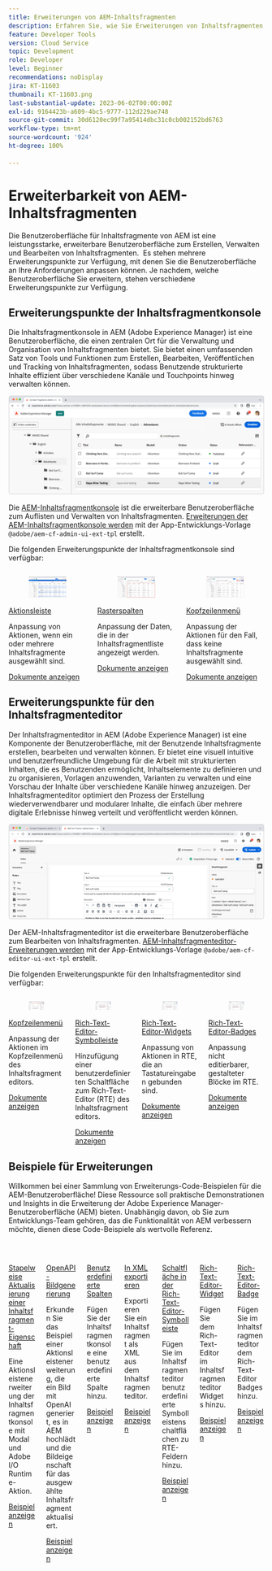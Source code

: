 ```yaml
---
title: Erweiterungen von AEM-Inhaltsfragmenten
description: Erfahren Sie, wie Sie Erweiterungen von Inhaltsfragmenten in AEM as a Cloud Service erstellen und bereitstellen
feature: Developer Tools
version: Cloud Service
topic: Development
role: Developer
level: Beginner
recommendations: noDisplay
jira: KT-11603
thumbnail: KT-11603.png
last-substantial-update: 2023-06-02T00:00:00Z
exl-id: 9164423b-a609-4bc5-9777-112d229ae748
source-git-commit: 30d6120ec99f7a95414dbc31c0cb002152bd6763
workflow-type: tm+mt
source-wordcount: '924'
ht-degree: 100%

---
```


# Erweiterbarkeit von AEM-Inhaltsfragmenten

Die Benutzeroberfläche für Inhaltsfragmente von AEM ist eine leistungsstarke, erweiterbare Benutzeroberfläche zum Erstellen, Verwalten und Bearbeiten von Inhaltsfragmenten.  Es stehen mehrere Erweiterungspunkte zur Verfügung, mit denen Sie die Benutzeroberfläche an Ihre Anforderungen anpassen können. Je nachdem, welche Benutzeroberfläche Sie erweitern, stehen verschiedene Erweiterungspunkte zur Verfügung.

## Erweiterungspunkte der Inhaltsfragmentkonsole

Die Inhaltsfragmentkonsole in AEM (Adobe Experience Manager) ist eine Benutzeroberfläche, die einen zentralen Ort für die Verwaltung und Organisation von Inhaltsfragmenten bietet. Sie bietet einen umfassenden Satz von Tools und Funktionen zum Erstellen, Bearbeiten, Veröffentlichen und Tracking von Inhaltsfragmenten, sodass Benutzende strukturierte Inhalte effizient über verschiedene Kanäle und Touchpoints hinweg verwalten können.

![Inhaltsfragmentkonsole](./assets/overview/cfc.png)

Die [AEM-Inhaltsfragmentkonsole](https://experienceleague.adobe.com/docs/experience-manager-cloud-service/content/sites/administering/content-fragments/content-fragments-console.html?lang=de) ist die erweiterbare Benutzeroberfläche zum Auflisten und Verwalten von Inhaltsfragmenten. [Erweiterungen der AEM-Inhaltsfragmentkonsole werden](https://developer.adobe.com/uix/docs/services/aem-cf-console-admin/code-generation?lang=de) mit der App-Entwicklungs-Vorlage `@adobe/aem-cf-admin-ui-ext-tpl` erstellt.

Die folgenden Erweiterungspunkte der Inhaltsfragmentkonsole sind verfügbar:

<div class="columns is-multiline">
      <div class="column is-half-tablet is-half-desktop is-one-third-widescreen" aria-label="Action bar">
        <div class="card" style="height: 100%">
          <div class="card-image">
            <figure class="image is-16by9">
              <a href="https://developer.adobe.com/uix/docs/services/aem-cf-console-admin/api/action-bar/" title="Aktionsleiste" tabindex="-1" target="_blank" rel="referrer">
                <img class="is-bordered-r-small" src="./assets/overview/cfc-action-bar.png" alt="Aktionsleiste">
              </a>
            </figure>
          </div>
          <div class="card-content is-padded-small">
            <div class="content">
              <p class="headline is-size-6 has-text-weight-bold"><a href="https://developer.adobe.com/uix/docs/services/aem-cf-console-admin/api/action-bar/" title="Aktionsleiste" target="_blank" rel="referrer">Aktionsleiste</a></p>
              <p class="is-size-6">Anpassung von Aktionen, wenn ein oder mehrere Inhaltsfragmente ausgewählt sind.</p>
              <a href="https://developer.adobe.com/uix/docs/services/aem-cf-console-admin/api/action-bar/" class="spectrum-Button spectrum-Button--outline spectrum-Button--primary spectrum-Button--sizeM" target="_blank" rel="referrer">
<span class="spectrum-Button-label has-no-wrap has-text-weight-bold">Dokumente anzeigen</span>
</a>
            </div>
          </div>
        </div>
      </div>
  <div class="column is-half-tablet is-half-desktop is-one-third-widescreen" aria-label="Grid columns">
    <div class="card" style="height: 100%">
      <div class="card-image">
        <figure class="image is-16by9">
          <a href="https://developer.adobe.com/uix/docs/services/aem-cf-console-admin/api/grid-columns/" title="Rasterspalten" tabindex="-1" target="_blank" rel="referrer">
            <img class="is-bordered-r-small" src="./assets/overview/cfc-grid-columns.png" alt="Rasterspalten">
          </a>
        </figure>
      </div>
      <div class="card-content is-padded-small">
        <div class="content">
          <p class="headline is-size-6 has-text-weight-bold"><a href="https://developer.adobe.com/uix/docs/services/aem-cf-console-admin/api/grid-columns/" title="Rasterspalten" target="_blank" rel="referrer">Rasterspalten</a></p>
          <p class="is-size-6">Anpassung der Daten, die in der Inhaltsfragmentliste angezeigt werden.</p>
          <a href="https://developer.adobe.com/uix/docs/services/aem-cf-console-admin/api/grid-columns/" class="spectrum-Button spectrum-Button--outline spectrum-Button--primary spectrum-Button--sizeM" target="_blank" rel="referrer">
<span class="spectrum-Button-label has-no-wrap has-text-weight-bold">Dokumente anzeigen</span>
</a>
        </div>
      </div>
    </div>
  </div>
  <div class="column is-half-tablet is-half-desktop is-one-third-widescreen" aria-label="Header menu">
    <div class="card" style="height: 100%">
      <div class="card-image">
        <figure class="image is-16by9">
          <a href="https://developer.adobe.com/uix/docs/services/aem-cf-console-admin/api/header-menu/" title="Kopfzeilenmenü" tabindex="-1" target="_blank" rel="referrer">
            <img class="is-bordered-r-small" src="./assets/overview/cfc-header-menu.png" alt="Kopfzeilenmenü">
          </a>
        </figure>
      </div>
      <div class="card-content is-padded-small">
        <div class="content">
          <p class="headline is-size-6 has-text-weight-bold"><a href="https://developer.adobe.com/uix/docs/services/aem-cf-console-admin/api/header-menu/" title="Kopfzeilenmenü" target="_blank" rel="referrer">Kopfzeilenmenü</a></p>
          <p class="is-size-6">Anpassung der Aktionen für den Fall, dass keine Inhaltsfragmente ausgewählt sind.</p>
          <a href="https://developer.adobe.com/uix/docs/services/aem-cf-console-admin/api/header-menu/" class="spectrum-Button spectrum-Button--outline spectrum-Button--primary spectrum-Button--sizeM" target="_blank" rel="referrer">
<span class="spectrum-Button-label has-no-wrap has-text-weight-bold">Dokumente anzeigen</span>
</a>
        </div>
      </div>
    </div>
  </div>  
</div>

## Erweiterungspunkte für den Inhaltsfragmenteditor

Der Inhaltsfragmenteditor in AEM (Adobe Experience Manager) ist eine Komponente der Benutzeroberfläche, mit der Benutzende Inhaltsfragmente erstellen, bearbeiten und verwalten können. Er bietet eine visuell intuitive und benutzerfreundliche Umgebung für die Arbeit mit strukturierten Inhalten, die es Benutzenden ermöglicht, Inhaltselemente zu definieren und zu organisieren, Vorlagen anzuwenden, Varianten zu verwalten und eine Vorschau der Inhalte über verschiedene Kanäle hinweg anzuzeigen. Der Inhaltsfragmenteditor optimiert den Prozess der Erstellung wiederverwendbarer und modularer Inhalte, die einfach über mehrere digitale Erlebnisse hinweg verteilt und veröffentlicht werden können.

![Inhaltsfragmenteditor](./assets/overview/cfe.png)

Der AEM-Inhaltsfragmenteditor ist die erweiterbare Benutzeroberfläche zum Bearbeiten von Inhaltsfragmenten. [AEM-Inhaltsfragmenteditor-Erweiterungen werden](https://developer.adobe.com/uix/docs/services/aem-cf-editor/code-generation/) mit der App-Entwicklungs-Vorlage `@adobe/aem-cf-editor-ui-ext-tpl` erstellt.

Die folgenden Erweiterungspunkte für den Inhaltsfragmenteditor sind verfügbar:

<div class="columns is-multiline">
    <div class="column is-half-tablet is-half-desktop is-one-third-widescreen" aria-label="Header menu">
      <div class="card" style="height: 100%">
        <div class="card-image">
          <figure class="image is-16by9">
            <a href="https://developer.adobe.com/uix/docs/services/aem-cf-editor/api/header-menu" title="Kopfzeilenmenü" tabindex="-1" target="_blank" rel="referrer">
              <img class="is-bordered-r-small" src="./assets/overview/cfe-header-menu.png" alt="Kopfzeilenmenü">
            </a>
          </figure>
        </div>
        <div class="card-content is-padded-small">
          <div class="content">
            <p class="headline is-size-6 has-text-weight-bold"><a href="https://developer.adobe.com/uix/docs/services/aem-cf-editor/api/header-menu/" title="Kopfzeilenmenü" target="_blank" rel="referrer">Kopfzeilenmenü</a></p>
            <p class="is-size-6">Anpassung der Aktionen im Kopfzeilenmenü des Inhaltsfragmenteditors.</p>
            <a href="https://developer.adobe.com/uix/docs/services/aem-cf-editor/api/header-menu" class="spectrum-Button spectrum-Button--outline spectrum-Button--primary spectrum-Button--sizeM" target="_blank" rel="referrer">
<span class="spectrum-Button-label has-no-wrap has-text-weight-bold">Dokumente anzeigen</span>
</a>
          </div>
        </div>
      </div>
    </div>
  <div class="column is-half-tablet is-half-desktop is-one-third-widescreen" aria-label="Rich Text Editor toolbar">
    <div class="card" style="height: 100%">
      <div class="card-image">
        <figure class="image is-16by9">
          <a href="https://developer.adobe.com/uix/docs/services/aem-cf-editor/api/rte-toolbar/" title="Rich-Text-Editor-Symbolleiste" tabindex="-1" target="_blank" rel="referrer">
            <img class="is-bordered-r-small" src="./assets/overview/cfe-rte-toolbar.png" alt="Rich-Text-Editor-Symbolleiste">
          </a>
        </figure>
      </div>
      <div class="card-content is-padded-small">
        <div class="content">
          <p class="headline is-size-6 has-text-weight-bold"><a href="https://developer.adobe.com/uix/docs/services/aem-cf-editor/api/rte-toolbar/" title="Rich-Text-Editor-Symbolleiste"  target="_blank" rel="referrer">Rich-Text-Editor-Symbolleiste</a></p>
          <p class="is-size-6">Hinzufügung einer benutzerdefinierten Schaltfläche zum Rich-Text-Editor (RTE) des Inhaltsfragmenteditors.</p>
          <a href="https://developer.adobe.com/uix/docs/services/aem-cf-editor/api/rte-toolbar/" class="spectrum-Button spectrum-Button--outline spectrum-Button--primary spectrum-Button--sizeM" target="_blank" rel="referrer">
<span class="spectrum-Button-label has-no-wrap has-text-weight-bold">Dokumente anzeigen</span>
</a>
        </div>
      </div>
    </div>
  </div>

<div class="column is-half-tablet is-half-desktop is-one-third-widescreen" aria-label="Rich Text Editor widgets">
    <div class="card" style="height: 100%">
      <div class="card-image">
        <figure class="image is-16by9">
          <a href="https://developer.adobe.com/uix/docs/services/aem-cf-editor/api/rte-widgets/" title="Rich-Text-Editor-Widgets" tabindex="-1"  target="_blank" rel="referrer">
            <img class="is-bordered-r-small" src="./assets/overview/cfe-rte-widgets.png" alt="Rich-Text-Editor-Widgets">
          </a>
        </figure>
      </div>
      <div class="card-content is-padded-small">
        <div class="content">
          <p class="headline is-size-6 has-text-weight-bold"><a href="https://developer.adobe.com/uix/docs/services/aem-cf-editor/api/rte-widgets/" title="Rich-Text-Editor-Widgets" target="_blank" rel="referrer">Rich-Text-Editor-Widgets</a></p>
          <p class="is-size-6">Anpassung von Aktionen in RTE, die an Tastatureingaben gebunden sind.</p>
          <a href="https://developer.adobe.com/uix/docs/services/aem-cf-editor/api/rte-widgets/" class="spectrum-Button spectrum-Button--outline spectrum-Button--primary spectrum-Button--sizeM" target="_blank" rel="referrer">
<span class="spectrum-Button-label has-no-wrap has-text-weight-bold">Dokumente anzeigen</span>
</a>
        </div>
      </div>
    </div>
  </div>
  <div class="column is-half-tablet is-half-desktop is-one-third-widescreen" aria-label="Rich Text Editor badges">
    <div class="card" style="height: 100%">
      <div class="card-image">
        <figure class="image is-16by9">
          <a href="https://developer.adobe.com/uix/docs/services/aem-cf-editor/api/rte-badges/" title="Rich-Text-Editor-Badges" tabindex="-1" target="_blank" rel="referrer">
            <img class="is-bordered-r-small" src="./assets/overview/cfe-rte-badges.png" alt="Rich-Text-Editor-Badges">
          </a>
        </figure>
      </div>
      <div class="card-content is-padded-small">
        <div class="content">
          <p class="headline is-size-6 has-text-weight-bold"><a href="https://developer.adobe.com/uix/docs/services/aem-cf-editor/api/rte-badges/ " title="Rich-Text-Editor-Badges" target="_blank" rel="referrer">Rich-Text-Editor-Badges</a></p>
          <p class="is-size-6">Anpassung nicht editierbarer, gestalteter Blöcke im RTE.</p>
          <a href="https://developer.adobe.com/uix/docs/services/aem-cf-editor/api/rte-badges/" class="spectrum-Button spectrum-Button--outline spectrum-Button--primary spectrum-Button--sizeM" target="_blank" rel="referrer">
<span class="spectrum-Button-label has-no-wrap has-text-weight-bold">Dokumente anzeigen</span>
</a>
        </div>
      </div>
    </div>
  </div>
</div>

## Beispiele für Erweiterungen

Willkommen bei einer Sammlung von Erweiterungs-Code-Beispielen für die AEM-Benutzeroberfläche! Diese Ressource soll praktische Demonstrationen und Insights in die Erweiterung der Adobe Experience Manager-Benutzeroberfläche (AEM) bieten. Unabhängig davon, ob Sie zum Entwicklungs-Team gehören, das die Funktionalität von AEM verbessern möchte, dienen diese Code-Beispiele als wertvolle Referenz.

<div class="columns is-multiline">
  <div class="column is-half-tablet is-half-desktop is-one-third-widescreen" aria-label="Bulk property update">
    <div class="card" style="height: 100%">
      <div class="card-image">
        <figure class="image is-16by9">
          <a href="./examples/console-bulk-property-update.md" title="Stapelweise Aktualisierung von Eigenschaften" tabindex="-1">
            <img class="is-bordered-r-small" src="./assets/../examples/assets/bulk-property-update/card.png" alt="Stapelweise Aktualisierung von Eigenschaften">
          </a>
        </figure>
      </div>
      <div class="card-content is-padded-small">
        <div class="content">
          <p class="headline is-size-6 has-text-weight-bold"><a href="./examples/console-bulk-property-update.md" title="Stapelweise Aktualisierung der Eigenschaften">Stapelweise Aktualisierung einer Inhaltsfragment-Eigenschaft</a></p>
          <p class="is-size-6">Eine Aktionsleistenerweiterung der Inhaltsfragmentkonsole mit Modal und Adobe I/O Runtime-Aktion.</p>
          <a href="./examples/console-bulk-property-update.md" class="spectrum-Button spectrum-Button--outline spectrum-Button--primary spectrum-Button--sizeM">
<span class="spectrum-Button-label has-no-wrap has-text-weight-bold">Beispiel anzeigen</span>
</a>
        </div>
      </div>
    </div>
  </div>
  <div class="column is-half-tablet is-half-desktop is-one-third-widescreen" aria-label="OpenAI-based image generation and upload to AEM extension">
        <div class="card" style="height: 100%">
            <div class="card-image">
                <figure class="image is-16by9">
                    <a href="./examples/console-image-generation-and-image-upload.md" title="Erweiterung für die OpenAI-basierte Bilderstellung und den Upload in AEM" tabindex="-1">
                        <img class="is-bordered-r-small" src="./examples/assets/digital-image-generation/card.png" alt="Erweiterung für die OpenAI-basierte Bilderstellung und den Upload in AEM">
                    </a>
                </figure>
            </div>
            <div class="card-content is-padded-small">
                <div class="content">
                    <p class="headline is-size-6 has-text-weight-bold"><a href="./examples/console-image-generation-and-image-upload.md" title="Erweiterung für die OpenAI-basierte Bilderstellung und den Upload in AEM">OpenAPI-Bildgenerierung</a></p>
                    <p class="is-size-6">Erkunden Sie das Beispiel einer Aktionsleistenerweiterung, die ein Bild mit OpenAI generiert, es in AEM hochlädt und die Bildeigenschaft für das ausgewählte Inhaltsfragment aktualisiert.</p>
                    <a href="./examples/console-image-generation-and-image-upload.md" class="spectrum-Button spectrum-Button--outline spectrum-Button--primary spectrum-Button--sizeM">
<span class="spectrum-Button-label has-no-wrap has-text-weight-bold">Beispiel anzeigen</span>
</a>
                </div>
            </div>
        </div>
    </div>    
  <div class="column is-half-tablet is-half-desktop is-one-third-widescreen" aria-label="Custom columns">
    <div class="card" style="height: 100%">
      <div class="card-image">
        <figure class="image is-16by9">
          <a href="./examples/custom-grid-columns.md" title="Benutzerdefinierte Spalten" tabindex="-1">
            <img class="is-bordered-r-small" src="./examples/assets/custom-grid-columns/card.png" alt="Benutzerdefinierte Spalten">
          </a>
        </figure>
      </div>
      <div class="card-content is-padded-small">
        <div class="content">
          <p class="headline is-size-6 has-text-weight-bold"><a href="./examples/custom-grid-columns.md" title="Benutzerdefinierte Spalten">Benutzerdefinierte Spalten</a></p>
          <p class="is-size-6">Fügen Sie der Inhaltsfragmentkonsole eine benutzerdefinierte Spalte hinzu.</p>
          <a href="./examples/custom-grid-columns.md" class="spectrum-Button spectrum-Button--outline spectrum-Button--primary spectrum-Button--sizeM">
<span class="spectrum-Button-label has-no-wrap has-text-weight-bold">Beispiel anzeigen</span>
</a>
        </div>
      </div>
    </div>
  </div>    
  <div class="column is-half-tablet is-half-desktop is-one-third-widescreen" aria-label="Export to XML">
    <div class="card" style="height: 100%">
      <div class="card-image">
        <figure class="image is-16by9">
          <a href="./examples/editor-export-to-xml.md" title="In XML exportieren" tabindex="-1">
            <img class="is-bordered-r-small" src="./examples/assets/export-to-xml/card.png" alt="In XML exportieren">
          </a>
        </figure>
      </div>
      <div class="card-content is-padded-small">
        <div class="content">
          <p class="headline is-size-6 has-text-weight-bold"><a href="./examples/editor-export-to-xml.md" title="In XML exportieren">In XML exportieren</a></p>
          <p class="is-size-6">Exportieren Sie ein Inhaltsfragment als XML aus dem Inhaltsfragmenteditor.</p>
          <a href="./examples/editor-export-to-xml.md" class="spectrum-Button spectrum-Button--outline spectrum-Button--primary spectrum-Button--sizeM">
<span class="spectrum-Button-label has-no-wrap has-text-weight-bold">Beispiel anzeigen</span>
</a>
        </div>
      </div>
    </div>
  </div>    
  <div class="column is-half-tablet is-half-desktop is-one-third-widescreen" aria-label="Rich Text Editor toolbar button">
    <div class="card" style="height: 100%">
      <div class="card-image">
        <figure class="image is-16by9">
          <a href="./examples/editor-rte-toolbar.md" title="Schaltfläche in der Rich-Text-Editor-Symbolleiste" tabindex="-1">
            <img class="is-bordered-r-small" src="./examples/assets/rte/rte-toolbar-card.png" alt="Schaltfläche in der Rich-Text-Editor-Symbolleiste">
          </a>
        </figure>
      </div>
      <div class="card-content is-padded-small">
        <div class="content">
          <p class="headline is-size-6 has-text-weight-bold"><a href="./examples/editor-rte-toolbar.md" title="Schaltfläche in der Rich-Text-Editor-Symbolleiste">Schaltfläche in der Rich-Text-Editor-Symbolleiste</a></p>
          <p class="is-size-6">Fügen Sie im Inhaltsfragmenteditor benutzerdefinierte Symbolleistenschaltflächen zu RTE-Feldern hinzu.</p>
          <a href="./examples/editor-rte-toolbar.md" class="spectrum-Button spectrum-Button--outline spectrum-Button--primary spectrum-Button--sizeM">
<span class="spectrum-Button-label has-no-wrap has-text-weight-bold">Beispiel anzeigen</span>
</a>
        </div>
      </div>
    </div>
  </div>   
  <div class="column is-half-tablet is-half-desktop is-one-third-widescreen" aria-label="Rich Text Editor Widget">
    <div class="card" style="height: 100%">
      <div class="card-image">
        <figure class="image is-16by9">
          <a href="./examples/editor-rte-widget.md" title="Rich-Text-Editor-Widget" tabindex="-1">
            <img class="is-bordered-r-small" src="./examples/assets/rte/rte-widget-card.png" alt="Rich-Text-Editor-Widget">
          </a>
        </figure>
      </div>
      <div class="card-content is-padded-small">
        <div class="content">
          <p class="headline is-size-6 has-text-weight-bold"><a href="./examples/editor-rte-toolbar.md" title="Rich-Text-Editor-Widget">Rich-Text-Editor-Widget</a></p>
          <p class="is-size-6">Fügen Sie dem Rich-Text-Editor im Inhaltsfragmenteditor Widgets hinzu.</p>
          <a href="./examples/editor-rte-widget.md" class="spectrum-Button spectrum-Button--outline spectrum-Button--primary spectrum-Button--sizeM">
<span class="spectrum-Button-label has-no-wrap has-text-weight-bold">Beispiel anzeigen</span>
</a>
        </div>
      </div>
    </div>
  </div>   
  <div class="column is-half-tablet is-half-desktop is-one-third-widescreen" aria-label="Rich Text Editor Badge">
    <div class="card" style="height: 100%">
      <div class="card-image">
        <figure class="image is-16by9">
          <a href="./examples/editor-rte-badges.md" title="Rich-Text-Editor-Badge" tabindex="-1">
            <img class="is-bordered-r-small" src="./examples/assets/rte/rte-badge-card.png" alt="Rich-Text-Editor-Badge">
          </a>
        </figure>
      </div>
      <div class="card-content is-padded-small">
        <div class="content">
          <p class="headline is-size-6 has-text-weight-bold"><a href="./examples/editor-rte-badges.md" title="Rich-Text-Editor-Badge">Rich-Text-Editor-Badge</a></p>
          <p class="is-size-6">Fügen Sie im Inhaltsfragmenteditor dem Rich-Text-Editor Badges hinzu.</p>
          <a href="./examples/editor-rte-badges.md" class="spectrum-Button spectrum-Button--outline spectrum-Button--primary spectrum-Button--sizeM">
<span class="spectrum-Button-label has-no-wrap has-text-weight-bold">Beispiel anzeigen</span>
</a>
        </div>
      </div>
    </div>
  </div> 
</div>
